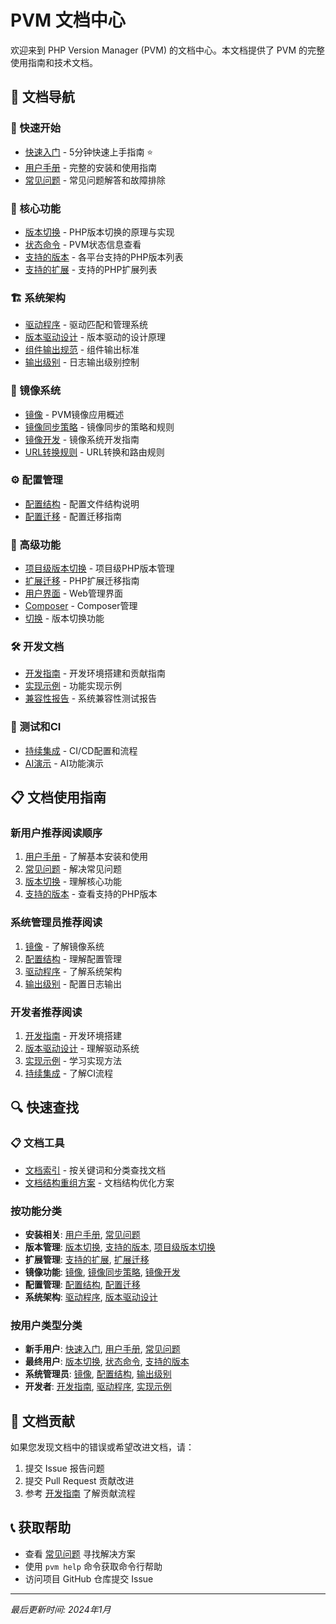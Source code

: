 # PVM 文档中心

欢迎来到 PHP Version Manager (PVM) 的文档中心。本文档提供了 PVM 的完整使用指南和技术文档。

## 📖 文档导航

### 🚀 快速开始
- [快速入门](快速入门.md) - 5分钟快速上手指南 ⭐
- [用户手册](用户手册.md) - 完整的安装和使用指南
- [常见问题](常见问题.md) - 常见问题解答和故障排除

### 🔧 核心功能
- [版本切换](版本切换.md) - PHP版本切换的原理与实现
- [状态命令](状态命令.md) - PVM状态信息查看
- [支持的版本](支持的版本.md) - 各平台支持的PHP版本列表
- [支持的扩展](支持的扩展.md) - 支持的PHP扩展列表

### 🏗️ 系统架构
- [驱动程序](驱动程序.md) - 驱动匹配和管理系统
- [版本驱动设计](版本驱动设计.md) - 版本驱动的设计原理
- [组件输出规范](组件输出规范.md) - 组件输出标准
- [输出级别](输出级别.md) - 日志输出级别控制

### 🔄 镜像系统
- [镜像](镜像.md) - PVM镜像应用概述
- [镜像同步策略](镜像同步策略.md) - 镜像同步的策略和规则
- [镜像开发](镜像开发.md) - 镜像系统开发指南
- [URL转换规则](URL转换规则.md) - URL转换和路由规则

### ⚙️ 配置管理
- [配置结构](配置结构.md) - 配置文件结构说明
- [配置迁移](配置迁移.md) - 配置迁移指南

### 🔧 高级功能
- [项目级版本切换](项目级版本切换.md) - 项目级PHP版本管理
- [扩展迁移](扩展迁移.md) - PHP扩展迁移指南
- [用户界面](用户界面.md) - Web管理界面
- [Composer](Composer.md) - Composer管理
- [切换](切换.md) - 版本切换功能

### 🛠️ 开发文档
- [开发指南](开发指南.md) - 开发环境搭建和贡献指南
- [实现示例](实现示例.md) - 功能实现示例
- [兼容性报告](兼容性报告.md) - 系统兼容性测试报告

### 🔬 测试和CI
- [持续集成](持续集成.md) - CI/CD配置和流程
- [AI演示](AI演示.md) - AI功能演示

## 📋 文档使用指南

### 新用户推荐阅读顺序
1. [用户手册](用户手册.md) - 了解基本安装和使用
2. [常见问题](常见问题.md) - 解决常见问题
3. [版本切换](版本切换.md) - 理解核心功能
4. [支持的版本](支持的版本.md) - 查看支持的PHP版本

### 系统管理员推荐阅读
1. [镜像](镜像.md) - 了解镜像系统
2. [配置结构](配置结构.md) - 理解配置管理
3. [驱动程序](驱动程序.md) - 了解系统架构
4. [输出级别](输出级别.md) - 配置日志输出

### 开发者推荐阅读
1. [开发指南](开发指南.md) - 开发环境搭建
2. [版本驱动设计](版本驱动设计.md) - 理解驱动系统
3. [实现示例](实现示例.md) - 学习实现方法
4. [持续集成](持续集成.md) - 了解CI流程

## 🔍 快速查找

### 📋 文档工具
- [文档索引](文档索引.md) - 按关键词和分类查找文档
- [文档结构重组方案](文档结构重组方案.md) - 文档结构优化方案

### 按功能分类
- **安装相关**: [用户手册](用户手册.md), [常见问题](常见问题.md)
- **版本管理**: [版本切换](版本切换.md), [支持的版本](支持的版本.md), [项目级版本切换](项目级版本切换.md)
- **扩展管理**: [支持的扩展](支持的扩展.md), [扩展迁移](扩展迁移.md)
- **镜像功能**: [镜像](镜像.md), [镜像同步策略](镜像同步策略.md), [镜像开发](镜像开发.md)
- **配置管理**: [配置结构](配置结构.md), [配置迁移](配置迁移.md)
- **系统架构**: [驱动程序](驱动程序.md), [版本驱动设计](版本驱动设计.md)

### 按用户类型分类
- **新手用户**: [快速入门](快速入门.md), [用户手册](用户手册.md), [常见问题](常见问题.md)
- **最终用户**: [版本切换](版本切换.md), [状态命令](状态命令.md), [支持的版本](支持的版本.md)
- **系统管理员**: [镜像](镜像.md), [配置结构](配置结构.md), [输出级别](输出级别.md)
- **开发者**: [开发指南](开发指南.md), [驱动程序](驱动程序.md), [实现示例](实现示例.md)

## 📝 文档贡献

如果您发现文档中的错误或希望改进文档，请：
1. 提交 Issue 报告问题
2. 提交 Pull Request 贡献改进
3. 参考 [开发指南](开发指南.md) 了解贡献流程

## 📞 获取帮助

- 查看 [常见问题](常见问题.md) 寻找解决方案
- 使用 `pvm help` 命令获取命令行帮助
- 访问项目 GitHub 仓库提交 Issue

---

*最后更新时间: 2024年1月*
